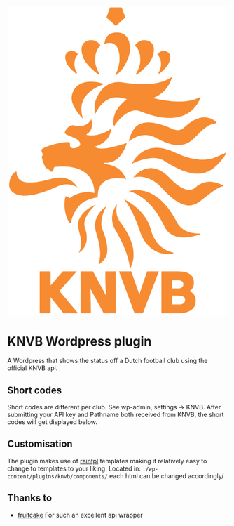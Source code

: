 ![alt tag](https://raw.githubusercontent.com/iain17/knvb-wordpress/master/knvb.png)
# KNVB Wordpress plugin
A Wordpress that shows the status off a Dutch football club using the official KNVB api.

## Short codes
Short codes are different per club. See wp-admin, settings -> KNVB. After submitting your API key and Pathname both received from KNVB, the short codes will get displayed below. 

## Customisation
The plugin makes use of [raintpl](https://github.com/feulf/raintpl/) templates making it relatively easy to change to templates to your liking.
Located in: `./wp-content/plugins/knvb/components/` each html can be changed accordingly/

## Thanks to
* [fruitcake](https://github.com/fruitcake/php-knvb-dataservice-api) For such an excellent api wrapper